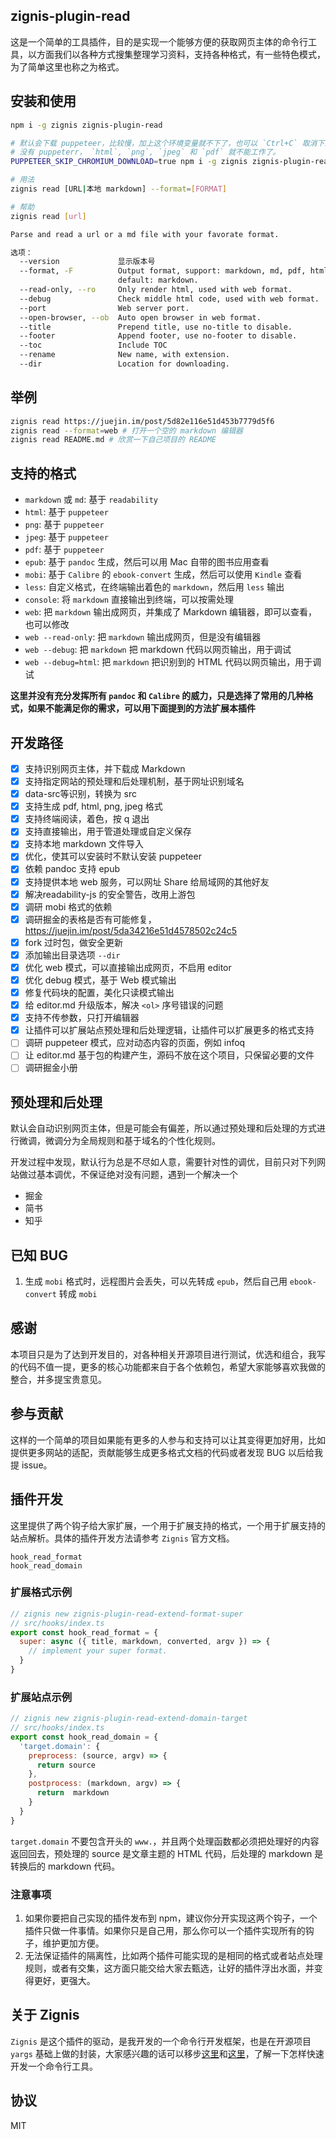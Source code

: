 zignis-plugin-read
------------------

这是一个简单的工具插件，目的是实现一个能够方便的获取网页主体的命令行工具，以方面我们以各种方式搜集整理学习资料，支持各种格式，有一些特色模式，为了简单这里也称之为格式。

## 安装和使用

```bash
npm i -g zignis zignis-plugin-read

# 默认会下载 puppeteer，比较慢，加上这个环境变量就不下了，也可以 `Ctrl+C` 取消下载
# 没有 puppeterr， `html`, `png`, `jpeg` 和 `pdf` 就不能工作了。
PUPPETEER_SKIP_CHROMIUM_DOWNLOAD=true npm i -g zignis zignis-plugin-read

# 用法
zignis read [URL|本地 markdown] --format=[FORMAT]

# 帮助
zignis read [url]

Parse and read a url or a md file with your favorate format.

选项：
  --version             显示版本号                                                                                [布尔]
  --format, -F          Output format, support: markdown, md, pdf, html, png, jpeg, less, console, web, epub, mobi,
                        default: markdown.                                                          [默认值: "markdown"]
  --read-only, --ro     Only render html, used with web format.
  --debug               Check middle html code, used with web format.
  --port                Web server port.
  --open-browser, --ob  Auto open browser in web format.                                                  [默认值: true]
  --title               Prepend title, use no-title to disable.                                           [默认值: true]
  --footer              Append footer, use no-footer to disable.                                          [默认值: true]
  --toc                 Include TOC                                                                       [默认值: true]
  --rename              New name, with extension.
  --dir                 Location for downloading.
```

## 举例

```bash
zignis read https://juejin.im/post/5d82e116e51d453b7779d5f6
zignis read --format=web # 打开一个空的 markdown 编辑器
zignis read README.md # 欣赏一下自己项目的 README

```

## 支持的格式

* `markdown` 或 `md`: 基于 `readability`
* `html`: 基于 `puppeteer`
* `png`: 基于 `puppeteer`
* `jpeg`: 基于 `puppeteer`
* `pdf`: 基于 `puppeteer`
* `epub`: 基于 `pandoc` 生成，然后可以用 Mac 自带的图书应用查看
* `mobi`: 基于 `Calibre` 的 `ebook-convert` 生成，然后可以使用 `Kindle` 查看
* `less`: 自定义格式，在终端输出着色的 `markdown`，然后用 `less` 输出
* `console`: 将 `markdown` 直接输出到终端，可以按需处理
* `web`: 把 `markdown` 输出成网页，并集成了 Markdown 编辑器，即可以查看，也可以修改
* `web --read-only`: 把 `markdown` 输出成网页，但是没有编辑器
* `web --debug`: 把 `markdown` 把 markdown 代码以网页输出，用于调试
* `web --debug=html`: 把 `markdown` 把识别到的 HTML 代码以网页输出，用于调试

**这里并没有充分发挥所有 `pandoc` 和 `Calibre` 的威力，只是选择了常用的几种格式，如果不能满足你的需求，可以用下面提到的方法扩展本插件**

## 开发路径

- [x] 支持识别网页主体，并下载成 Markdown
- [x] 支持指定网站的预处理和后处理机制，基于网址识别域名
- [x] data-src等识别，转换为 src
- [x] 支持生成 pdf, html, png, jpeg 格式
- [x] 支持终端阅读，着色，按 q 退出
- [x] 支持直接输出，用于管道处理或自定义保存
- [x] 支持本地 markdown 文件导入
- [x] 优化，使其可以安装时不默认安装 puppeteer
- [x] 依赖 pandoc 支持 epub
- [x] 支持提供本地 web 服务，可以网址 Share 给局域网的其他好友
- [x] 解决readability-js 的安全警告，改用上游包
- [x] 调研 mobi 格式的依赖
- [x] 调研掘金的表格是否有可能修复，https://juejin.im/post/5da34216e51d4578502c24c5
- [x] fork 过时包，做安全更新
- [x] 添加输出目录选项 `--dir`
- [x] 优化 web 模式，可以直接输出成网页，不启用 editor
- [x] 优化 debug 模式，基于 Web 模式输出
- [x] 修复代码块的配置，美化只读模式输出
- [x] 给 editor.md 升级版本，解决 `<ol>` 序号错误的问题
- [x] 支持不传参数，只打开编辑器
- [x] 让插件可以扩展站点预处理和后处理逻辑，让插件可以扩展更多的格式支持
- [ ] 调研 puppeteer 模式，应对动态内容的页面，例如 infoq
- [ ] 让 editor.md 基于包的构建产生，源码不放在这个项目，只保留必要的文件
- [ ] 调研掘金小册

## 预处理和后处理

默认会自动识别网页主体，但是可能会有偏差，所以通过预处理和后处理的方式进行微调，微调分为全局规则和基于域名的个性化规则。

开发过程中发现，默认行为总是不尽如人意，需要针对性的调优，目前只对下列网站做过基本调优，不保证绝对没有问题，遇到一个解决一个

- 掘金
- 简书
- 知乎

## 已知 BUG

1. 生成 `mobi` 格式时，远程图片会丢失，可以先转成 `epub`，然后自己用 `ebook-convert` 转成 `mobi`

## 感谢

本项目只是为了达到开发目的，对各种相关开源项目进行测试，优选和组合，我写的代码不值一提，更多的核心功能都来自于各个依赖包，希望大家能够喜欢我做的整合，并多提宝贵意见。

## 参与贡献

这样的一个简单的项目如果能有更多的人参与和支持可以让其变得更加好用，比如提供更多网站的适配，贡献能够生成更多格式文档的代码或者发现 BUG 以后给我提 issue。

## 插件开发

这里提供了两个钩子给大家扩展，一个用于扩展支持的格式，一个用于扩展支持的站点解析。具体的插件开发方法请参考 `Zignis` 官方文档。

```
hook_read_format
hook_read_domain
```

### 扩展格式示例

```js
// zignis new zignis-plugin-read-extend-format-super
// src/hooks/index.ts
export const hook_read_format = {
  super: async ({ title, markdown, converted, argv }) => {
    // implement your super format.
  }
}
```

### 扩展站点示例

```js
// zignis new zignis-plugin-read-extend-domain-target
// src/hooks/index.ts
export const hook_read_domain = {
  'target.domain': {
    preprocess: (source, argv) => {
      return source
    },
    postprocess: (markdown, argv) => {
      return  markdown
    }
  } 
}
```

`target.domain` 不要包含开头的 `www.`，并且两个处理函数都必须把处理好的内容返回回去，预处理的 source 是文章主题的 HTML 代码，后处理的 markdown 是转换后的 markdown 代码。

### 注意事项

1. 如果你要把自己实现的插件发布到 npm，建议你分开实现这两个钩子，一个插件只做一件事情。如果你只是自己用，那么你可以一个插件实现所有的钩子，维护更加方便。
2. 无法保证插件的隔离性，比如两个插件可能实现的是相同的格式或者站点处理规则，或者有交集，这方面只能交给大家去甄选，让好的插件浮出水面，并变得更好，更强大。


## 关于 Zignis

`Zignis` 是这个插件的驱动，是我开发的一个命令行开发框架，也是在开源项目 `yargs` 基础上做的封装，大家感兴趣的话可以移步[这里](https://zignis.js.org)和[这里](https://github.com/zhike-team/zignis-plugin-starter)，了解一下怎样快速开发一个命令行工具。


## 协议

MIT